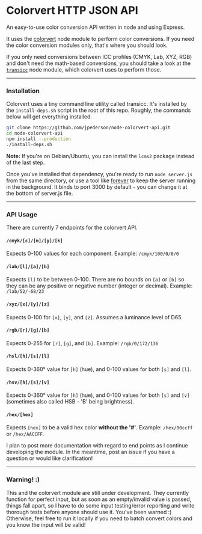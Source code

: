 # Colorvert HTTP JSON API

An easy-to-use color conversion API written in node and using Express. 

It uses the [colorvert](https://github.com/jpederson/node-colorvert) node module to perform color conversions. If you need the color conversion modules only, that's where you should look.

If you only need conversions between ICC profiles (CMYK, Lab, XYZ, RGB) and don't need the math-based conversions, you should take a look at the [`transicc`](https://github.com/jpederson/node-transicc) node module, which colorvert uses to perform those.

*****

### Installation

Colorvert uses a tiny command line utility called transicc. It's installed by the `install-deps.sh` script in the root of this repo. Roughly, the commands below will get everything installed.

```bash
git clone https://github.com/jpederson/node-colorvert-api.git
cd node-colorvert-api
npm install --production
./install-deps.sh
```

**Note:** If you're on Debian/Ubuntu, you can install the `lcms2` package instead of the last step.

Once you've installed that dependency, you're ready to run `node server.js` from the same directory, or use a tool like [forever](https://github.com/nodejitsu/forever) to keep the server running in the background. It binds to port 3000 by default - you can change it at the bottom of server.js file.

*****

### API Usage

There are currently 7 endpoints for the colorvert API.

#### `/cmyk/[c]/[m]/[y]/[k]`

Expects 0-100 values for each component. Example: `/cmyk/100/0/0/0`

#### `/lab/[l]/[a]/[b]`

Expects `[l]` to be between 0-100. There are no bounds on `[a]` or `[b]` so they can be any positive or negative number (integer or decimal). Example: `/lab/52/-68/23`

#### `/xyz/[x]/[y]/[z]`

Expects 0-100 for `[x]`, `[y]`, and `[z]`. Assumes a luminance level of D65. 

#### `/rgb/[r]/[g]/[b]`

Expects 0-255 for `[r]`, `[g]`, and `[b]`. Example: `/rgb/0/172/136`

#### `/hsl/[h]/[s]/[l]`

Expects 0-360&deg; value for `[h]` (hue), and 0-100 values for both `[s]` and `[l]`.

#### `/hsv/[h]/[s]/[v]`

Expects 0-360&deg; value for `[h]` (hue), and 0-100 values for both `[s]` and `[v]` (sometimes also called HSB - 'B' being brightness).

#### `/hex/[hex]`

Expects `[hex]` to be a valid hex color **without the '#'**. Example: `/hex/00ccff` or `/hex/AACCFF`.

I plan to post more documentation with regard to end points as I continue developing the module. In the meantime, post an issue if you have a question or would like clarification!

*****

### Warning! :)

This and the colorvert module are still under development. They currently function for perfect input, but as soon as an empty/invalid value is passed, things fall apart, so I have to do some input testing/error reporting and write thorough tests before anyone should use it. You've been warned :) Otherwise, feel free to run it locally if you need to batch convert colors and you know the input will be valid!
